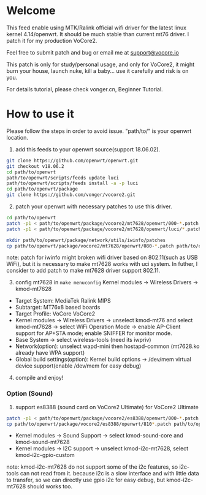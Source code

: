# Welcome

This feed enable using MTK/Ralink official wifi driver for the latest linux kernel 4.14/openwrt. It should be much stable than current mt76 driver. I patch it for my production VoCore2.

Feel free to submit patch and bug or email me at support@vocore.io

This patch is only for study/personal usage, and only for VoCore2, it might burn your house, launch nuke, kill a baby... use it carefully and risk is on you. 

For details tutorial, please check vonger.cn, Beginner Tutorial.


# How to use it

Please follow the steps in order to avoid issue. "path/to/" is your openwrt location.

1. add this feeds to your openwrt source(support 18.06.02).

  ```sh
git clone https://github.com/openwrt/openwrt.git
git checkout v18.06.2
cd path/to/openwrt
path/to/openwrt/scripts/feeds update luci
path/to/openwrt/scripts/feeds install -a -p luci
cd path/to/openwrt/package
git clone https://github.com/vonger/vocore2.git
  ```

2. patch your openwrt with necessary patches to use this driver.

  ```sh
cd path/to/openwrt
patch -p1 < path/to/openwrt/package/vocore2/mt7628/openwrt/000-*.patch
patch -p1 < path/to/openwrt/package/vocore2/mt7628/openwrt/luci/*.patch

mkdir path/to/openwrt/package/network/utils/iwinfo/patches
cp path/to/openwrt/package/vocore2/mt7628/openwrt/080-*.patch path/to/openwrt/package/network/utils/iwinfo/patches
  ```
  
  note: patch for iwinfo might broken wifi driver based on 802.11(such as USB WiFi), but it is necessary to make mt7628 works with uci system. In futher, I consider to add patch to make mt7628 driver support 802.11.


3. config mt7628 in `make menuconfig` Kernel modules -> Wireless Drivers -> kmod-mt7628

  - Target System: MediaTek Ralink MIPS
  - Subtarget: MT76x8 based boards
  - Target Profile: VoCore VoCore2
  - Kernel modules -> Wireless Drivers -> unselect kmod-mt76 and select kmod-mt7628 -> select WiFi Operation Mode -> enable AP-Client support for AP+STA mode; enable SNIFFER for monitor mode.
  - Base System -> select wireless-tools (need its iwpriv)
  - Network(option): unselect wapd-mini then hostapd-common (mt7628.ko already have WPA support)
  - Global build settings(option): Kernel build options -> /dev/mem virtual device support(enable /dev/mem for easy debug)


4. compile and enjoy!


### Option (Sound)

1. support es8388 (sound card on VoCore2 Ultimate) for VoCore2 Ultimate

  ```sh
patch -p1 < path/to/openwrt/package/vocore2/es8388/openwrt/000-*.patch
cp path/to/openwrt/package/vocore2/es8388/openwrt/810*.patch path/to/openwrt/target/linux/ramips/patches-4.14
  ```
  - Kernel modules -> Sound Support -> select kmod-sound-core and kmod-sound-mt7628
  - Kernel modules -> I2C support -> unselect kmod-i2c-mt7628, select kmod-i2c-gpio-custom
  
note: kmod-i2c-mt7628 do not support some of the i2c features, so i2c-tools can not read from it. because i2c is a slow interface and with little data to transfer, so we can directly use gpio i2c for easy debug, but kmod-i2c-mt7628 should works too.

